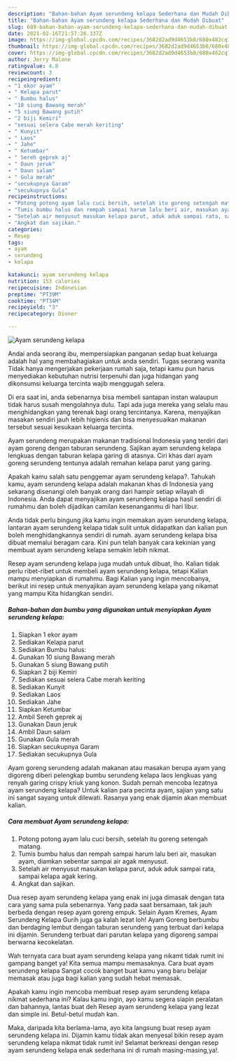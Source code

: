 ```yaml
---
description: "Bahan-bahan Ayam serundeng kelapa Sederhana dan Mudah Dibuat"
title: "Bahan-bahan Ayam serundeng kelapa Sederhana dan Mudah Dibuat"
slug: 689-bahan-bahan-ayam-serundeng-kelapa-sederhana-dan-mudah-dibuat
date: 2021-02-16T21:57:28.337Z
image: https://img-global.cpcdn.com/recipes/3682d2ad9d4653b8/680x482cq70/ayam-serundeng-kelapa-foto-resep-utama.jpg
thumbnail: https://img-global.cpcdn.com/recipes/3682d2ad9d4653b8/680x482cq70/ayam-serundeng-kelapa-foto-resep-utama.jpg
cover: https://img-global.cpcdn.com/recipes/3682d2ad9d4653b8/680x482cq70/ayam-serundeng-kelapa-foto-resep-utama.jpg
author: Jerry Malone
ratingvalue: 4.8
reviewcount: 3
recipeingredient:
- "1 ekor ayam"
- " Kelapa parut"
- " Bumbu halus"
- "10 siung Bawang merah"
- "5 siung Bawang putih"
- "2 biji Kemiri"
- "sesuai selera Cabe merah keriting"
- " Kunyit"
- " Laos"
- " Jahe"
- " Ketumbar"
- " Sereh geprek aj"
- " Daun jeruk"
- " Daun salam"
- " Gula merah"
- "secukupnya Garam"
- "secukupnya Gula"
recipeinstructions:
- "Potong potong ayam lalu cuci bersih, setelah itu goreng setengah matang."
- "Tumis bumbu halus dan rempah sampai harum lalu beri air, masukan ayam, diamkan sebentar sampai air agak menyusut."
- "Setelah air menyusut masukan kelapa parut, aduk aduk sampai rata, sampai kelapa agak kering."
- "Angkat dan sajikan."
categories:
- Resep
tags:
- ayam
- serundeng
- kelapa

katakunci: ayam serundeng kelapa 
nutrition: 153 calories
recipecuisine: Indonesian
preptime: "PT39M"
cooktime: "PT34M"
recipeyield: "3"
recipecategory: Dinner

---
```



![Ayam serundeng kelapa](https://img-global.cpcdn.com/recipes/3682d2ad9d4653b8/680x482cq70/ayam-serundeng-kelapa-foto-resep-utama.jpg)

Andai anda seorang ibu, mempersiapkan panganan sedap buat keluarga adalah hal yang membahagiakan untuk anda sendiri. Tugas seorang  wanita Tidak hanya mengerjakan pekerjaan rumah saja, tetapi kamu pun harus menyediakan kebutuhan nutrisi terpenuhi dan juga hidangan yang dikonsumsi keluarga tercinta wajib menggugah selera.

Di era  saat ini, anda sebenarnya bisa membeli santapan instan walaupun tidak harus susah mengolahnya dulu. Tapi ada juga mereka yang selalu mau menghidangkan yang terenak bagi orang tercintanya. Karena, menyajikan masakan sendiri jauh lebih higienis dan bisa menyesuaikan makanan tersebut sesuai kesukaan keluarga tercinta. 

Ayam serundeng merupakan makanan tradisional Indonesia yang terdiri dari ayam goreng dengan taburan serundeng. Sajikan ayam serundeng kelapa lengkuas dengan taburan kelapa garing di atasnya. Ciri khas dari ayam goreng serundeng tentunya adalah remahan kelapa parut yang garing.

Apakah kamu salah satu penggemar ayam serundeng kelapa?. Tahukah kamu, ayam serundeng kelapa adalah makanan khas di Indonesia yang sekarang disenangi oleh banyak orang dari hampir setiap wilayah di Indonesia. Anda dapat menyajikan ayam serundeng kelapa hasil sendiri di rumahmu dan boleh dijadikan camilan kesenanganmu di hari libur.

Anda tidak perlu bingung jika kamu ingin memakan ayam serundeng kelapa, lantaran ayam serundeng kelapa tidak sulit untuk didapatkan dan kalian pun boleh menghidangkannya sendiri di rumah. ayam serundeng kelapa bisa dibuat memalui beragam cara. Kini pun telah banyak cara kekinian yang membuat ayam serundeng kelapa semakin lebih nikmat.

Resep ayam serundeng kelapa juga mudah untuk dibuat, lho. Kalian tidak perlu ribet-ribet untuk membeli ayam serundeng kelapa, tetapi Kalian mampu menyiapkan di rumahmu. Bagi Kalian yang ingin mencobanya, berikut ini resep untuk menyajikan ayam serundeng kelapa yang nikamat yang mampu Kita hidangkan sendiri.

<!--inarticleads1-->

##### Bahan-bahan dan bumbu yang digunakan untuk menyiapkan Ayam serundeng kelapa:

1. Siapkan 1 ekor ayam
1. Sediakan  Kelapa parut
1. Sediakan  Bumbu halus:
1. Gunakan 10 siung Bawang merah
1. Gunakan 5 siung Bawang putih
1. Siapkan 2 biji Kemiri
1. Sediakan sesuai selera Cabe merah keriting
1. Sediakan  Kunyit
1. Sediakan  Laos
1. Sediakan  Jahe
1. Siapkan  Ketumbar
1. Ambil  Sereh geprek aj
1. Gunakan  Daun jeruk
1. Ambil  Daun salam
1. Gunakan  Gula merah
1. Siapkan secukupnya Garam
1. Sediakan secukupnya Gula


Ayam goreng serundeng adalah makanan atau masakan berupa ayam yang digoreng diberi pelengkap bumbu serundeng kelapa laos lengkuas yang renyah garing crispy kriuk yang konon. Sudah pernah mencoba lezatnya ayam serundeng kelapa? Untuk kalian para pecinta ayam, sajian yang satu ini sangat sayang untuk dilewati. Rasanya yang enak dijamin akan membuat kalian. 

<!--inarticleads2-->

##### Cara membuat Ayam serundeng kelapa:

1. Potong potong ayam lalu cuci bersih, setelah itu goreng setengah matang.
1. Tumis bumbu halus dan rempah sampai harum lalu beri air, masukan ayam, diamkan sebentar sampai air agak menyusut.
1. Setelah air menyusut masukan kelapa parut, aduk aduk sampai rata, sampai kelapa agak kering.
1. Angkat dan sajikan.


Dua resep ayam serundeng kelapa yang enak ini juga dimasak dengan tata cara yang sama pula sebenarnya. Yang pada saat bersamaan, tak jauh berbeda dengan resep ayam goreng empuk. Selain Ayam Kremes, Ayam Serundeng Kelapa Gurih juga ga kalah lezat loh! Ayam Goreng berbumbu dan berdaging lembut dengan taburan serundeng yang terbuat dari kelapa ini dijamin. Serundeng terbuat dari parutan kelapa yang digoreng sampai berwarna kecokelatan. 

Wah ternyata cara buat ayam serundeng kelapa yang nikamt tidak rumit ini gampang banget ya! Kita semua mampu memasaknya. Cara buat ayam serundeng kelapa Sangat cocok banget buat kamu yang baru belajar memasak atau juga bagi kalian yang sudah hebat memasak.

Apakah kamu ingin mencoba membuat resep ayam serundeng kelapa nikmat sederhana ini? Kalau kamu ingin, ayo kamu segera siapin peralatan dan bahannya, lantas buat deh Resep ayam serundeng kelapa yang lezat dan simple ini. Betul-betul mudah kan. 

Maka, daripada kita berlama-lama, ayo kita langsung buat resep ayam serundeng kelapa ini. Dijamin kamu tiidak akan menyesal bikin resep ayam serundeng kelapa nikmat tidak rumit ini! Selamat berkreasi dengan resep ayam serundeng kelapa enak sederhana ini di rumah masing-masing,ya!.

